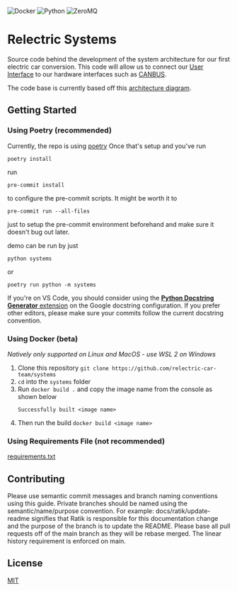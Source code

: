 <img alt="Docker" src="https://img.shields.io/badge/Docker-2496ed.svg?&style=for-the-badge&logo=docker&logoColor=white"/> <img alt="Python" src="https://img.shields.io/badge/python-3776AB.svg?&style=for-the-badge&logo=python&logoColor=white"/> <img alt="ZeroMQ" src="https://img.shields.io/badge/ZeroMQ-DF0000.svg?&style=for-the-badge&logo=zeromq&logoColor=white"/>

# Relectric Systems

Source code behind the development of the system architecture for our first electric car conversion. This code will allow us to connect our [User Interface](https://github.com/relectric-car-team/user-interface) to our hardware interfaces such as [CANBUS](https://github.com/relectric-car-team/canbus-mcu-base).

The code base is currently based off this [architecture diagram](architecture.drawio).

## Getting Started

### Using Poetry (recommended)

Currently, the repo is using [poetry](https://github.com/python-poetry/poetry)
Once that's setup and you've run

`poetry install`

run

`pre-commit install`

to configure the pre-commit scripts. It might be worth it to

`pre-commit run --all-files`

just to setup the pre-commit environment beforehand and make sure it doesn't bug out later.

demo can be run by just

`python systems`

or

`poetry run python -m systems`

If you're on VS Code, you should consider using the [__Python Docstring Generator__ extension](https://marketplace.visualstudio.com/items?itemName=njpwerner.autodocstring) on the Google docstring configuration. If you prefer other editors, please make sure your commits follow the current docstring convention.

### Using Docker (beta)

*Natively only supported on Linux and MacOS - use WSL 2 on Windows*

1. Clone this repository `git clone https://github.com/relectric-car-team/systems`
2. `cd` into the `systems` folder
3. Run `docker build .` and copy the image name from the console as shown below
   ```
   Successfully built <image name>
   ```
4. Then run the build `docker build <image name>`

### Using Requirements File (not recommended)

[requirements.txt](requirements.txt)

## Contributing

Please use semantic commit messages and branch naming conventions using this guide. Private branches should be named using the semantic/name/purpose convention. For example: docs/ratik/update-readme signifies that Ratik is responsible for this documentation change and the purpose of the branch is to update the README. Please base all pull requests off of the main branch as they will be rebase merged. The linear history requirement is enforced on main.

## License

[MIT](https://choosealicense.com/licenses/mit/)
